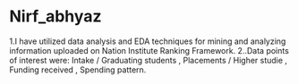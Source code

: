 # Nirf_abhyaz
1.I have utilized data analysis and EDA techniques for mining and analyzing information uploaded on Nation Institute Ranking Framework. 
2..Data points of interest were:      Intake / Graduating students ,    Placements / Higher studie , Funding received , Spending pattern.
